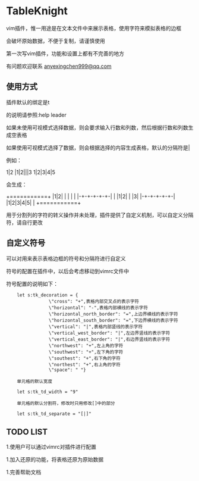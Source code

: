TableKnight
===========

vim插件，惟一用途是在文本文件中来展示表格，使用字符来模拟表格的边框

会破坏原始数据，不便于复制，请谨慎使用

第一次写vim插件，功能和设置上都有不完善的地方

有问题欢迎联系 anyexingchen999@qq.com

使用方式
-----------

插件默认的绑定是<leader>t

<leader>的说明请参照:help leader

如果未使用可视模式选择数据，则会要求输入行数和列数，然后根据行数和列数生成空表格

如果使用可视模式选择了数据，则会根据选择的内容生成表格，默认的分隔符是|

例如：

1|2
|1|2|||3
1|2|3|4|5

会生成：

+===========+
|1|2| | | | |
|-+-+-+-+-+-|
| |1|2| | |3|
|-+-+-+-+-+-|
|1|2|3|4|5| |
+===========+

用于分割列的字符的转义操作并未处理，插件提供了自定义机制，可以自定义分隔符，请自行更改

自定义符号
-----------

可以对用来表示表格边框的符号和分隔符进行自定义

符号的配置在插件中，以后会考虑移动到vimrc文件中

符号配置的说明如下：

		let s:tk_decoration = {
					\"cross": "+",表格内部交叉点的表示字符
					\"horizontal": "-",表格内部横线的表示字符
					\"horizontal_north_border": "=",上边界横线的表示字符
					\"horizontal_south_border": "=",下边界横线的表示字符
					\"vertical": "|",表格内部竖线的表示字符
					\"vertical_west_border": "|",左边界竖线的表示字符
					\"vertical_east_border": "|",右边界竖线的表示字符
					\"northwest": "+",左上角的字符
					\"southwest": "+",左下角的字符
					\"southest": "+",右下角的字符
					\"northest": "+",右上角的字符
					\"space": " "}

		单元格的默认宽度

		let s:tk_td_width = "9"

		单元格的默认分割符，修改时只用修改[]中的部分

		let s:tk_td_separate = "[|]"

TODO LIST
-----------

1.使用户可以通过vimrc对插件进行配置

1.加入还原的功能，将表格还原为原始数据

1.完善帮助文档

